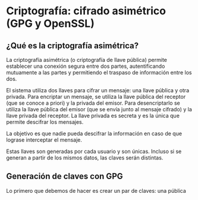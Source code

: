 # Criptografía: cifrado asimétrico (GPG y OpenSSL)

## ¿Qué es la criptografía asimétrica?
La criptografía asimétrica (o criptografía de llave pública) permite establecer una conexión segura entre dos partes, autentificando mutuamente a las partes y permitiendo el traspaso de información entre los dos.

El sistema utiliza dos llaves para cifrar un mensaje: una llave pública y otra privada. Para encriptar un mensaje, se utiliza la llave pública del receptor (que se conoce a priori) y la privada del emisor. Para desencriptarlo se utiliza la llave pública del emisor (que se envía junto al mensaje cifrado) y la llave privada del receptor. La llave privada es secreta y es la única que permite descifrar los mensajes.

La objetivo es que nadie pueda descifrar la información en caso de que lograse interceptar el mensaje.

Estas llaves son generadas por cada usuario y son únicas. Incluso si se generan a partir de los mismos datos, las claves serán distintas.


## Generación de claves con GPG
Lo primero que debemos de hacer es crear un par de claves: una pública 
